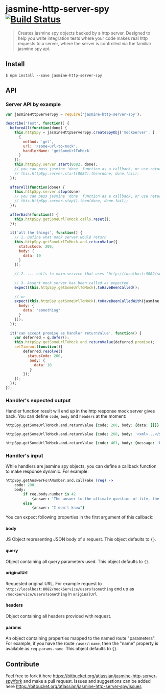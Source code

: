 # jasmine-http-server-spy [![Build Status](https://drone.io/bitbucket.org/atlassian/jasmine-http-server-spy/status.png)](https://drone.io/bitbucket.org/atlassian/jasmine-http-server-spy/latest)

> Creates jasmine spy objects backed by a http server. Designed to help you write integration tests where your code 
makes real http requests to a server, where the server is controlled via the familiar jasmine spy api.
  
 
## Install

```
$ npm install --save jasmine-http-server-spy
```

## API

### Server API by example

```javascript
var jasmineHttpServerSpy = require('jasmine-http-server-spy');

describe('Test', function() {
  beforeAll(function(done) {
    this.httpSpy = jasmineHttpServerSpy.createSpyObj('mockServer', [
      {
        method: 'get',
        url: '/some-url-to-mock',
        handlerName: 'getSomeUrlToMock'
      }
    ]);
    this.httpSpy.server.start(8082, done);
    // you can pass jasmine 'done' function as a callback, or use returned promise
    // this.httpSpy.server.start(8082).then(done, done.fail);
  });
  
  afterAll(function(done) {
    this.httpSpy.server.stop(done)
    // you can pass jasmine 'done' function as a callback, or use returned promise:
    // this.httpSpy.server.stop().then(done, done.fail);
  });
  
  afterEach(function() {
    this.httpSpy.getSomeUrlToMock.calls.reset();
  });
  
  it('all the things', function() {
    // 1. Define what mock server would return
    this.httpSpy.getSomeUrlToMock.and.returnValue({
      statusCode: 200,
      body: {
        data: 10
      }
    });
    
    // 2. ... calls to main service that uses 'http://localhost:8082/some-url-to-mock'
    
    // 3. Assert mock server has been called as expected
    expect(this.httpSpy.getSomeUrlToMock).toHaveBeenCalled();
    
    // or
    expect(this.httpSpy.getSomeUrlToMock).toHaveBeenCalledWith(jasmine.objectContaining({
      body: {
        data: "something"
      }
    }));
  });
  
  it('can accept promise as handler returnValue', function() {
    var deferred = q.defer(); 
    this.httpSpy.getSomeUrlToMock.and.returnValue(deferred.promise);
    setTimeout(function(){
        deferred.resolve({
          statusCode: 200,
           body: {
             data: 10
           }
        });
    });
  });
});
```

### Handler's expected output

Handler function result will end up in the http response mock server gives back. 
You can define ```code```, ```body``` and ```headers``` at the moment:
 
```coffee
httpSpy.getSomeUrlToMock.and.returnValue {code: 200, body: {data: []}}

httpSpy.getSomeUrlToMock.and.returnValue {code: 200, body: '<xml>...</xml>', headers: {'Content-Type' : 'application/xml'}}

httpSpy.getSomeUrlToMock.and.returnValue {code: 401, body: {message: 'Please login first'}}
```

### Handler's input

While handlers are jasmine spy objects, you can define a callback function to make response dynamic. For example:

```coffee
httpSpy.getAnswerForANumber.and.callFake (req) ->
    code: 200
    body:
        if req.body.number is 42
            {answer: 'The answer to the ultimate question of life, the universe and everything'}
        else
            {answer: "I don't know"}
```

You can expect following properties in the first argument of this callback:
 
#### body

JS Object representing JSON body of a request. This object defaults to ```{}```.
 
#### query

Object containing all query parameters used. This object defaults to ```{}```.

#### originalUrl

Requested original URL. For example request to ```http://localhost:8082/mockService/users?something``` end up as 
```/mockService/users?something``` in ```originalUrl```

#### headers

Object containing all headers provided with request.

#### params

An object containing properties mapped to the named route "parameters". 
For example, if you have the route ```/user/:name```, then the "name" property is available as ```req.params.name```. 
This object defaults to ```{}```.

## Contribute

Feel free to fork it here https://bitbucket.org/atlassian/jasmine-http-server-spy/fork and make a pull request. 
 Issues and suggestions can be added here https://bitbucket.org/atlassian/jasmine-http-server-spy/issues
